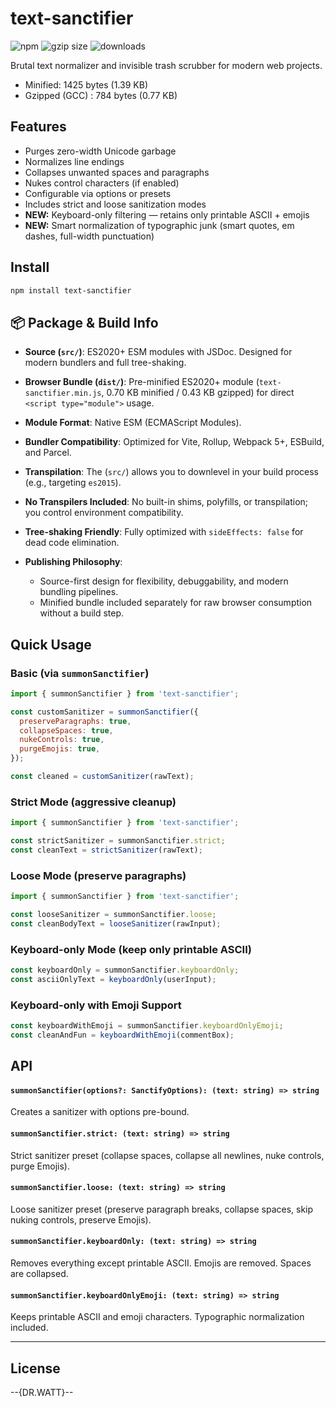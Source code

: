# text-sanctifier

![npm](https://img.shields.io/npm/v/text-sanctifier)
![gzip size](https://img.shields.io/bundlephobia/minzip/text-sanctifier)
![downloads](https://img.shields.io/npm/dw/text-sanctifier)

Brutal text normalizer and invisible trash scrubber for modern web projects.

* Minified: 1425 bytes (1.39 KB)
* Gzipped (GCC) : 784 bytes (0.77 KB)

## Features

* Purges zero-width Unicode garbage
* Normalizes line endings
* Collapses unwanted spaces and paragraphs
* Nukes control characters (if enabled)
* Configurable via options or presets
* Includes strict and loose sanitization modes
* **NEW:** Keyboard-only filtering — retains only printable ASCII + emojis
* **NEW:** Smart normalization of typographic junk (smart quotes, em dashes, full-width punctuation)

## Install

```bash
npm install text-sanctifier
```

## 📦 Package & Build Info

* **Source (`src/`)**: ES2020+ ESM modules with JSDoc. Designed for modern bundlers and full tree-shaking.
* **Browser Bundle (`dist/`)**: Pre-minified ES2020+ module (`text-sanctifier.min.js`, 0.70 KB minified / 0.43 KB gzipped) for direct `<script type="module">` usage.
* **Module Format**: Native ESM (ECMAScript Modules).
* **Bundler Compatibility**: Optimized for Vite, Rollup, Webpack 5+, ESBuild, and Parcel.
* **Transpilation**: The (`src/`) allows you to downlevel in your build process (e.g., targeting `es2015`).
* **No Transpilers Included**: No built-in shims, polyfills, or transpilation; you control environment compatibility.
* **Tree-shaking Friendly**: Fully optimized with `sideEffects: false` for dead code elimination.
* **Publishing Philosophy**:

  * Source-first design for flexibility, debuggability, and modern bundling pipelines.
  * Minified bundle included separately for raw browser consumption without a build step.

## Quick Usage

### Basic (via `summonSanctifier`)

```javascript
import { summonSanctifier } from 'text-sanctifier';

const customSanitizer = summonSanctifier({
  preserveParagraphs: true,
  collapseSpaces: true,
  nukeControls: true,
  purgeEmojis: true,
});

const cleaned = customSanitizer(rawText);
```

### Strict Mode (aggressive cleanup)

```javascript
import { summonSanctifier } from 'text-sanctifier';

const strictSanitizer = summonSanctifier.strict;
const cleanText = strictSanitizer(rawText);
```

### Loose Mode (preserve paragraphs)

```javascript
import { summonSanctifier } from 'text-sanctifier';

const looseSanitizer = summonSanctifier.loose;
const cleanBodyText = looseSanitizer(rawInput);
```

### Keyboard-only Mode (keep only printable ASCII)

```javascript
const keyboardOnly = summonSanctifier.keyboardOnly;
const asciiOnlyText = keyboardOnly(userInput);
```

### Keyboard-only with Emoji Support

```javascript
const keyboardWithEmoji = summonSanctifier.keyboardOnlyEmoji;
const cleanAndFun = keyboardWithEmoji(commentBox);
```

## API

#### `summonSanctifier(options?: SanctifyOptions): (text: string) => string`

Creates a sanitizer with options pre-bound.

#### `summonSanctifier.strict: (text: string) => string`

Strict sanitizer preset (collapse spaces, collapse all newlines, nuke controls, purge Emojis).

#### `summonSanctifier.loose: (text: string) => string`

Loose sanitizer preset (preserve paragraph breaks, collapse spaces, skip nuking controls, preserve Emojis).

#### `summonSanctifier.keyboardOnly: (text: string) => string`

Removes everything except printable ASCII. Emojis are removed. Spaces are collapsed.

#### `summonSanctifier.keyboardOnlyEmoji: (text: string) => string`

Keeps printable ASCII and emoji characters. Typographic normalization included.

---

## License

\--{DR.WATT}--
